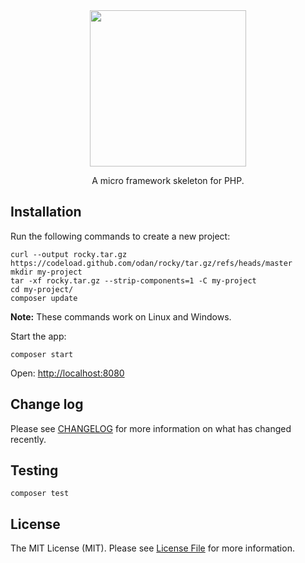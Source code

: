 <div align="center">
  <img src="https://user-images.githubusercontent.com/781074/191797474-c2207979-4045-40c4-b093-dc95158eb564.jpg" width=250>
  
  A micro framework skeleton for PHP. 
</div>

## Installation

Run the following commands to create a new project:

```
curl --output rocky.tar.gz https://codeload.github.com/odan/rocky/tar.gz/refs/heads/master
mkdir my-project
tar -xf rocky.tar.gz --strip-components=1 -C my-project
cd my-project/
composer update
```

**Note:** These commands work on Linux and Windows.

Start the app:

```
composer start
```

Open: <http://localhost:8080>

## Change log

Please see [CHANGELOG](CHANGELOG.md) for more information on what has changed recently.

## Testing

```
composer test
```

## License

The MIT License (MIT). Please see [License File](LICENSE.md) for more information.
